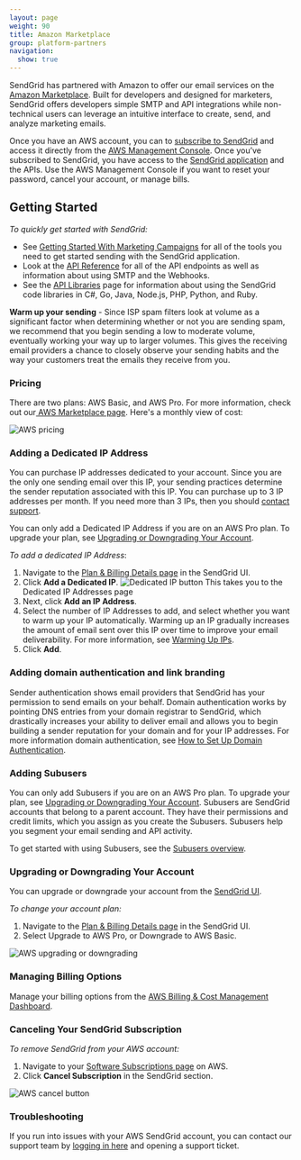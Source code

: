 ```yaml
---
layout: page
weight: 90
title: Amazon Marketplace
group: platform-partners
navigation:
  show: true
---
```

SendGrid has partnered with Amazon to offer our email services on the [Amazon Marketplace](https://aws.amazon.com/marketplace/pp/B074CQY6KB). Built for developers and designed for marketers, SendGrid offers developers simple SMTP and API integrations while non-technical users can leverage an intuitive interface to create, send, and analyze marketing emails.

Once you have an AWS account, you can to [subscribe to SendGrid](https://aws.amazon.com/marketplace/pp/B074CQY6KB) and access it directly from the [AWS Management Console](https://console.aws.amazon.com/). Once you’ve subscribed to SendGrid, you have access to the [SendGrid application](https://app.sendgrid.com/) and the APIs. Use the AWS Management Console if you want to reset your password, cancel your account, or manage bills.

## 	Getting Started

*To quickly get started with SendGrid:*

- See [Getting Started With Marketing Campaigns]({{root_url}}/ui/sending-email/how-to-send-email-with-marketing-campaigns/) for all of the tools you need to get started sending with the SendGrid application.
- Look at the [API Reference]({{root_url}}/api-reference/) for all of the API endpoints as well as information about using SMTP and the Webhooks.
- See the [API Libraries]({{root_url}}/for-developers/sending-email/libraries/) page for information about using the SendGrid code libraries in C#, Go, Java, Node.js, PHP, Python, and Ruby.

<call-out>

**Warm up your sending** - Since ISP spam filters look at volume as a significant factor when determining whether or not you are sending spam, we recommend that you begin sending a low to moderate volume, eventually working your way up to larger volumes. This gives the receiving email providers a chance to closely observe your sending habits and the way your customers treat the emails they receive from you.

</call-out>

### Pricing

There are two plans: AWS Basic, and AWS Pro. For more information, check out our[ AWS Marketplace page](https://aws.amazon.com/marketplace/pp/B074CQY6KB). Here's a monthly view of cost:

![]({{root_url}}/images/aws_pricing.png "AWS pricing")

### Adding a Dedicated IP Address

You can purchase IP addresses dedicated to your account. Since you are the only one sending email over this IP, your sending practices determine the sender reputation associated with this IP. You can purchase up to 3 IP addresses per month. If you need more than 3 IPs, then you should [contact support](https://support.sendgrid.com/hc/en-us).

You can only add a Dedicated IP Address if you are on an AWS Pro plan. To upgrade your plan, see [Upgrading or Downgrading Your Account](#upgrading-or-downgrading-your-account).

*To add a dedicated IP Address*:

1. Navigate to the [Plan & Billing Details page](https://app.sendgrid.com/settings/billing) in the SendGrid UI.
2. Click **Add a Dedicated IP**.
   ![]({{root_url}}/images/dedicated_ip_button.png "Dedicated IP button")
   This takes you to the Dedicated IP Addresses page
3. Next, click **Add an IP Address**.
4. Select the number of IP Addresses to add, and select whether you want to warm up your IP automatically. Warming up an IP gradually increases the amount of email sent over this IP over time to improve your email deliverability. For more information, see [Warming Up IPs]({{root_url}}/ui/sending-email/warming-up-an-ip-address/).
5. Click **Add**.

### Adding domain authentication and link branding

Sender authentication shows email providers that SendGrid has your permission to send emails on your behalf. Domain authentication works by pointing DNS entries from your domain registrar to SendGrid, which drastically increases your ability to deliver email and allows you to begin building a sender reputation for your domain and for your IP addresses. For more information domain authentication, see [How to Set Up Domain Authentication]({{root_url}}/ui/account-and-settings/how-to-set-up-domain-authentication/).

### Adding Subusers

You can only add Subusers if you are on an AWS Pro plan. To upgrade your plan, see [Upgrading or Downgrading Your Account](#upgrading-or-downgrading-your-account). Subusers are SendGrid accounts that belong to a parent account. They have their permissions and credit limits, which you assign as you create the Subusers. Subusers help you segment your email sending and API activity.

To get started with using Subusers, see the [Subusers overview]({{root_url}}/ui/account-and-settings/subusers/).

### Upgrading or Downgrading Your Account

You can upgrade or downgrade your account from the [SendGrid UI](https://app.sendgrid.com/settings/billing).

*To change your account plan:*

1. Navigate to the [Plan & Billing Details page](https://app.sendgrid.com/settings/billing) in the SendGrid UI.
1. Select Upgrade to AWS Pro, or Downgrade to AWS Basic.

![]({{root_url}}/images/aws_upgrade.png "AWS upgrading or downgrading")

### Managing Billing Options

Manage your billing options from the [AWS Billing & Cost Management Dashboard](https://console.aws.amazon.com/billing/).

### Canceling Your SendGrid Subscription

*To remove SendGrid from your AWS account:*

1. Navigate to your [Software Subscriptions page](https://aws.amazon.com/marketplace/library?productType=saas&ref_=lbr_tab_saas) on AWS.
1. Click **Cancel Subscription** in the SendGrid section.

![]({{root_url}}/images/aws_cancel.png "AWS cancel button")

### Troubleshooting

If you run into issues with your AWS SendGrid account, you can contact our support team by [logging in here](https://support.sendgrid.com) and opening a support ticket.
